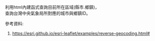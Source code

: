 利用html內建函式查詢目前所在區域(縣市.鄉鎮)，   
查詢台灣中央氣象局所對應的城市與鄉鎮ID。

參考資料:
1. https://esri.github.io/esri-leaflet/examples/reverse-geocoding.html# 
